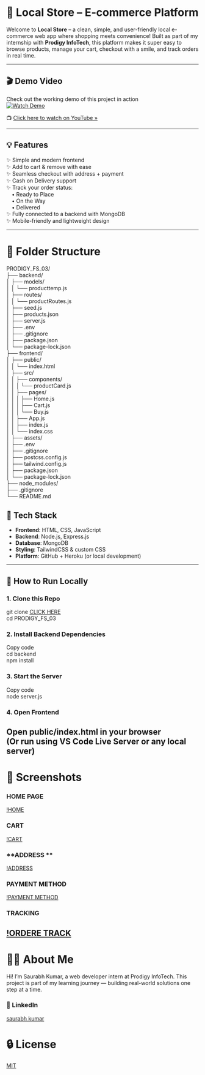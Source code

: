 # 🛒 Local Store – E-commerce Platform  

Welcome to **Local Store** – a clean, simple, and user-friendly local e-commerce web app where shopping meets convenience! Built as part of my internship with **Prodigy InfoTech**, this platform makes it super easy to browse products, manage your cart, checkout with a smile, and track orders in real time.  

---

## 🎬 Demo Video  

Check out the working demo of this project in action      
[![Watch Demo](https://img.youtube.com/vi/NP435pW361M/0.jpg)](https://youtu.be/NP435pW361M)  

📺 [Click here to watch on YouTube »](https://youtu.be/NP435pW361M)  

---

## 💡 Features  

✨ Simple and modern frontend    
✨ Add to cart & remove with ease   
✨ Seamless checkout with address + payment    
✨ Cash on Delivery support    
✨ Track your order status:    
 • Ready to Place    
 • On the Way  
 • Delivered    
✨ Fully connected to a backend with MongoDB    
✨ Mobile-friendly and lightweight design  

---
# **📁 Folder Structure**
PRODIGY_FS_03/  
├── backend/  
│   ├── models/  
│   │   └── producttemp.js  
│   ├── routes/  
│   │   └── productRoutes.js  
│   ├── seed.js  
│   ├── products.json  
│   ├── server.js  
│   ├── .env  
│   ├── .gitignore  
│   ├── package.json  
│   └── package-lock.json  
├── frontend/  
│   ├── public/  
│   │   └── index.html  
│   ├── src/  
│   │   ├── components/  
│   │   │   └── productCard.js  
│   │   ├── pages/  
│   │   │   ├── Home.js  
│   │   │   ├── Cart.js  
│   │   │   └── Buy.js  
│   │   ├── App.js  
│   │   ├── index.js  
│   │   └── index.css  
│   ├── assets/  
│   ├── .env  
│   ├── .gitignore  
│   ├── postcss.config.js  
│   ├── tailwind.config.js  
│   ├── package.json  
│   └── package-lock.json  
├── node_modules/  
├── .gitignore  
└── README.md    

## 🔧 Tech Stack  

- **Frontend**: HTML, CSS, JavaScript  
- **Backend**: Node.js, Express.js  
- **Database**: MongoDB  
- **Styling**: TailwindCSS & custom CSS  
- **Platform**: GitHub + Heroku (or local development)  

---

## 🚀 How to Run Locally  

### 1. Clone this Repo  
git clone [CLICK HERE](https://github.com/Saurabh9122-tech/PRODIGY_FS_03.git)    
cd PRODIGY_FS_03  
### **2. Install Backend Dependencies**      
Copy code  
cd backend  
npm install  
### **3. Start the Server**   
Copy code  
node server.js  
### **4. Open Frontend**  
Open public/index.html in your browser  
(Or run using VS Code Live Server or any local server)  
---
# **📸 Screenshots**  
### **HOME PAGE**  
[!HOME]()
### **CART**  
[!CART]()
### **ADDRESS **  
[!ADDRESS]()  
### **PAYMENT METHOD**  
[!PAYMENT METHOD]()
### **TRACKING**  
[!ORDERE TRACK]()  
---
# **🙋‍♂️ About Me**
Hi! I’m Saurabh Kumar, a web developer intern at Prodigy InfoTech.
This project is part of my learning journey — building real-world solutions one step at a time.

### **🔗 LinkedIn**
  [saurabh kumar](www.linkedin.com/in/saurabh-kumar-9999s)   
# **🔒 License**
[MIT]()
